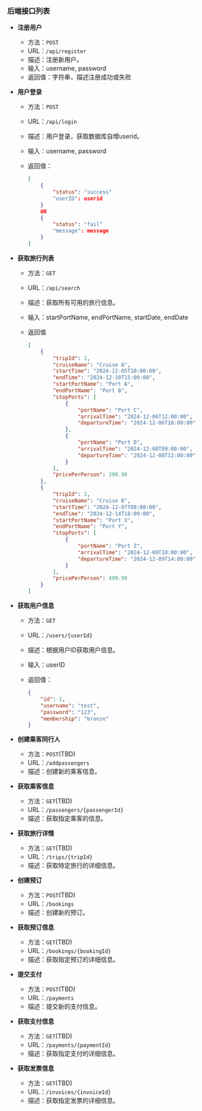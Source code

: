 ### 后端接口列表

- **注册用户**
  - 方法：`POST`
  - URL：`/api/register`
  - 描述：注册新用户。
  - 输入：username, password
  - 返回值：字符串，描述注册成功或失败
  
- **用户登录**
  
  - 方法：`POST`
  
  - URL：`/api/login`
  
  - 描述：用户登录，获取数据库自增userid。
  
  - 输入：username, password
  
  - 返回值：
  
    ```json
    [  
    	{
            "status": "success"
            "userID": userid
        }
        OR
        {
            "status": "fail"
            "message": message
        }
    ]
    ```
  
- **获取旅行列表**
  
  - 方法：`GET`
  
  - URL：`/api/search`
  
  - 描述：获取所有可用的旅行信息。
  
  - 输入：startPortName, endPortName, startDate, endDate
  
  - 返回值
  
    ```json
    [
        {
            "tripId": 1,
            "cruiseName": "Cruise A",
            "startTime": "2024-12-05T10:00:00",
            "endTime": "2024-12-10T15:00:00",
            "startPortName": "Port A",
            "endPortName": "Port B",
            "stopPorts": [
                {
                    "portName": "Port C",
                    "arrivalTime": "2024-12-06T12:00:00",
                    "departureTime": "2024-12-06T18:00:00"
                },
                {
                    "portName": "Port D",
                    "arrivalTime": "2024-12-08T09:00:00",
                    "departureTime": "2024-12-08T12:00:00"
                }
            ],
            "pricePerPerson": 299.99
        },
        {
            "tripId": 2,
            "cruiseName": "Cruise B",
            "startTime": "2024-12-07T08:00:00",
            "endTime": "2024-12-14T18:00:00",
            "startPortName": "Port X",
            "endPortName": "Port Y",
            "stopPorts": [
                {
                    "portName": "Port Z",
                    "arrivalTime": "2024-12-09T10:00:00",
                    "departureTime": "2024-12-09T14:00:00"
                }
            ],
            "pricePerPerson": 499.99
        }
    ]
    ```
  
- **获取用户信息**
  
  - 方法：`GET`
  
  - URL：`/users/{userId}`
  
  - 描述：根据用户ID获取用户信息。
  
  - 输入：userID
  
  - 返回值：
  
    ```json
    {
        "id": 1,
        "username": "test",
        "password": "123",
        "membership": "bronze"
    }
    ```
  
- **创建乘客同行人**
  
  - 方法：`POST`(TBD)
  - URL：`/addpassengers`
  - 描述：创建新的乘客信息。
  
- **获取乘客信息**
  - 方法：`GET`(TBD)
  - URL：`/passengers/{passengerId}`
  - 描述：获取指定乘客的信息。

- **获取旅行详情**
  
  - 方法：`GET`(TBD)
  - URL：`/trips/{tripId}`
  - 描述：获取特定旅行的详细信息。
  
- **创建预订**
  - 方法：`POST`(TBD)
  - URL：`/bookings`
  - 描述：创建新的预订。
  
- **获取预订信息**
  - 方法：`GET`(TBD)
  - URL：`/bookings/{bookingId}`
  - 描述：获取指定预订的详细信息。

- **提交支付**
  - 方法：`POST`(TBD)
  - URL：`/payments`
  - 描述：提交新的支付信息。
  
- **获取支付信息**
  - 方法：`GET`(TBD)
  - URL：`/payments/{paymentId}`
  - 描述：获取指定支付的详细信息。

- **获取发票信息**
  - 方法：`GET`(TBD)
  - URL：`/invoices/{invoiceId}`
  - 描述：获取指定发票的详细信息。